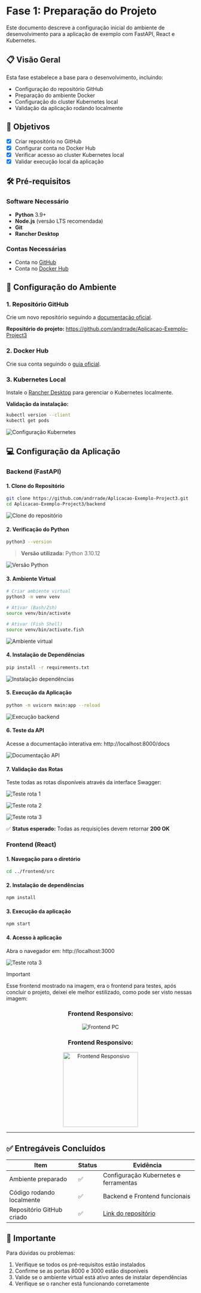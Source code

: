 # Fase 1: Preparação do Projeto

Este documento descreve a configuração inicial do ambiente de desenvolvimento para a aplicação de exemplo com FastAPI, React e Kubernetes.

## 📋 Visão Geral

Esta fase estabelece a base para o desenvolvimento, incluindo:
- Configuração do repositório GitHub
- Preparação do ambiente Docker
- Configuração do cluster Kubernetes local
- Validação da aplicação rodando localmente

## 🎯 Objetivos

- [x] Criar repositório no GitHub
- [x] Configurar conta no Docker Hub
- [x] Verificar acesso ao cluster Kubernetes local
- [x] Validar execução local da aplicação

## 🛠️ Pré-requisitos

### Software Necessário
- **Python** 3.9+ 
- **Node.js** (versão LTS recomendada)
- **Git**
- **Rancher Desktop**

### Contas Necessárias
- Conta no [GitHub](https://github.com)
- Conta no [Docker Hub](https://hub.docker.com)

## 🚀 Configuração do Ambiente

### 1. Repositório GitHub

Crie um novo repositório seguindo a [documentação oficial](https://docs.github.com/pt/repositories/creating-and-managing-repositories/creating-a-new-repository).

**Repositório do projeto:** https://github.com/andrrade/Aplicacao-Exemplo-Project3

### 2. Docker Hub

Crie sua conta seguindo o [guia oficial](https://docs.docker.com/accounts/create-account/).

### 3. Kubernetes Local

Instale o [Rancher Desktop](https://docs.rancherdesktop.io/getting-started/installation/) para gerenciar o Kubernetes localmente.

**Validação da instalação:**
```bash
kubectl version --client
kubectl get pods
```

![Configuração Kubernetes](../../assets/fase01/img01.png)

## 💻 Configuração da Aplicação

### Backend (FastAPI)

#### 1. Clone do Repositório
```bash
git clone https://github.com/andrrade/Aplicacao-Exemplo-Project3.git
cd Aplicacao-Exemplo-Project3/backend
```

![Clone do repositório](../../assets/fase01/img02.png)

#### 2. Verificação do Python
```bash
python3 --version
```

> **Versão utilizada:** Python 3.10.12

![Versão Python](../../assets/fase01/img03.png)

#### 3. Ambiente Virtual
```bash
# Criar ambiente virtual
python3 -m venv venv

# Ativar (Bash/Zsh)
source venv/bin/activate

# Ativar (Fish Shell)
source venv/bin/activate.fish
```

![Ambiente virtual](../../assets/fase01/img04.png)

#### 4. Instalação de Dependências
```bash
pip install -r requirements.txt
```

![Instalação dependências](../../assets/fase01/img05.png)

#### 5. Execução da Aplicação
```bash
python -m uvicorn main:app --reload
```

![Execução backend](../../assets/fase01/img06.png)

#### 6. Teste da API
Acesse a documentação interativa em: http://localhost:8000/docs

![Documentação API](../../assets/fase01/img07.png)

#### 7. Validação das Rotas

Teste todas as rotas disponíveis através da interface Swagger:

![Teste rota 1](../../assets/fase01/img08.png)

![Teste rota 2](../../assets/fase01/img10.png)

![Teste rota 3](../../assets/fase01/img11.png)

✅ **Status esperado:** Todas as requisições devem retornar **200 OK**

### Frontend (React)

#### 1. Navegação para o diretório
```bash
cd ../frontend/src
```

#### 2. Instalação de dependências
```bash
npm install
```

#### 3. Execução da aplicação
```bash
npm start
```

#### 4. Acesso à aplicação

Abra o navegador em: http://localhost:3000

![Teste rota 3](../../assets/fase01/img12.png)

> [!IMPORTANT]
> Esse frontend mostrado na imagem, era o frontend para testes, após concluir o projeto, deixei ele melhor estilizado, como pode ser visto nessas imagem:

<div align="center">
  <h3>Frontend Responsivo:</h3>
  <img src="../../assets/frontend-final.png" alt="Frontend PC">
</div>

<div align="center">
  <h3>Frontend Responsivo:</h3>
  <img src="../../assets/frontend-responsivo.png" alt="Frontend Responsivo" width="200">
</div>

---

## ✅ Entregáveis Concluídos

| Item | Status | Evidência |
|------|--------|-----------|
| Ambiente preparado | ✅ | Configuração Kubernetes e ferramentas |
| Código rodando localmente | ✅ | Backend e Frontend funcionais |
| Repositório GitHub criado | ✅ | [Link do repositório](https://github.com/andrrade/Aplicacao-Exemplo-Project3) |

## 📌 Importante

Para dúvidas ou problemas:
1. Verifique se todos os pré-requisitos estão instalados
2. Confirme se as portas 8000 e 3000 estão disponíveis
3. Valide se o ambiente virtual está ativo antes de instalar dependências
4. Verifique se o rancher está funcionando corretamente
